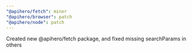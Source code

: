 ```yaml
---
"@apihero/fetch": minor
"@apihero/browser": patch
"@apihero/node": patch
---
```


Created new @apihero/fetch package, and fixed missing searchParams in others
